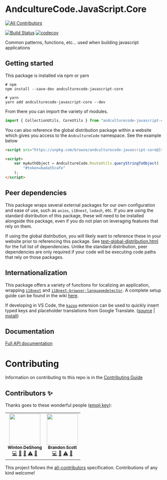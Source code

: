 # AndcultureCode.JavaScript.Core
<!-- ALL-CONTRIBUTORS-BADGE:START - Do not remove or modify this section -->
[![All Contributors](https://img.shields.io/badge/all_contributors-2-orange.svg?style=flat-square)](#contributors-)
<!-- ALL-CONTRIBUTORS-BADGE:END -->

[![Build Status](https://travis-ci.org/AndcultureCode/AndcultureCode.JavaScript.Core.svg?branch=master)](https://travis-ci.org/AndcultureCode/AndcultureCode.JavaScript.Core)
[![codecov](https://codecov.io/gh/AndcultureCode/AndcultureCode.JavaScript.Core/branch/master/graph/badge.svg)](https://codecov.io/gh/AndcultureCode/AndcultureCode.JavaScript.Core)

Common patterns, functions, etc... used when building javascript applications

## Getting started

This package is installed via npm or yarn

```shell
# npm
npm install --save-dev andculturecode-javascript-core

# yarn
yarn add andculturecode-javascript-core --dev
```

From there you can import the variety of modules.

```typescript
import { CollectionUtils, CoreUtils } from "andculturecode-javascript-core";
```

You can also reference the global distribution package within a website which gives you access to the `AndcultureCode` namespace. See the example below

```html
<script src="https://unpkg.com/browse/andculturecode-javascript-core@[version-number]/dist/global/index.js"></script>

<script>
    var myAuthObject = AndcultureCode.RouteUtils.queryStringToObject(
        "#token=bada55cafe"
    );
</script>
```

## Peer dependencies

This package wraps several external packages for our own configuration and ease of use, such as `axios`, `i18next`, `lodash`, etc. If you are using the standard distribution of this package, these will need to be installed alongside this package, even if you do not plan on leveraging features that rely on them.

If using the global distribution, you will likely want to reference these in your website prior to referencing this package. See [test-global-distribution.html](./test-global-distribution.html) for the full list of dependencies. Unlike the standard distribution, peer dependencies are only required if your code will be executing code paths that rely on those packages.

## Internationalization

This package offers a variety of functions for localizing an application, wrapping [`i18next`](https://github.com/i18next/i18next) and [`i18next-browser-languagedetector`](https://github.com/i18next/i18next-browser-languageDetector). A complete setup guide can be found in the wiki [here](<https://github.com/AndcultureCode/AndcultureCode.JavaScript.Core/wiki/Internationalization-(i18n)>).

If developing in VS Code, the [`kazoo`](https://marketplace.visualstudio.com/items?itemName=brandongregoryscott.kazoo) extension can be used to quickly insert typed keys and placeholder translations from Google Translate. ([source](https://github.com/brandongregoryscott/kazoo) | [install](https://marketplace.visualstudio.com/items?itemName=brandongregoryscott.kazoo))

## Documentation

[Full API documentation](docs/README.md)

# Contributing

Information on contributing to this repo is in the [Contributing Guide](CONTRIBUTING.md)

## Contributors ✨

Thanks goes to these wonderful people ([emoji key](https://allcontributors.org/docs/en/emoji-key)):

<!-- ALL-CONTRIBUTORS-LIST:START - Do not remove or modify this section -->
<!-- prettier-ignore-start -->
<!-- markdownlint-disable -->
<table>
  <tr>
    <td align="center"><a href="http://www.winton.me/"><img src="https://avatars.githubusercontent.com/u/48424?v=4?s=100" width="100px;" alt=""/><br /><sub><b>Winton DeShong</b></sub></a><br /><a href="https://github.com/AndcultureCode/AndcultureCode.JavaScript.Core/commits?author=wintondeshong" title="Code">💻</a> <a href="https://github.com/AndcultureCode/AndcultureCode.JavaScript.Core/commits?author=wintondeshong" title="Documentation">📖</a> <a href="#maintenance-wintondeshong" title="Maintenance">🚧</a> <a href="https://github.com/AndcultureCode/AndcultureCode.JavaScript.Core/commits?author=wintondeshong" title="Tests">⚠️</a> <a href="https://github.com/AndcultureCode/AndcultureCode.JavaScript.Core/pulls?q=is%3Apr+reviewed-by%3Awintondeshong" title="Reviewed Pull Requests">👀</a></td>
    <td align="center"><a href="https://github.com/brandongregoryscott"><img src="https://avatars.githubusercontent.com/u/11774799?v=4?s=100" width="100px;" alt=""/><br /><sub><b>Brandon Scott</b></sub></a><br /><a href="https://github.com/AndcultureCode/AndcultureCode.JavaScript.Core/commits?author=brandongregoryscott" title="Code">💻</a> <a href="#maintenance-brandongregoryscott" title="Maintenance">🚧</a> <a href="https://github.com/AndcultureCode/AndcultureCode.JavaScript.Core/commits?author=brandongregoryscott" title="Tests">⚠️</a> <a href="https://github.com/AndcultureCode/AndcultureCode.JavaScript.Core/pulls?q=is%3Apr+reviewed-by%3Abrandongregoryscott" title="Reviewed Pull Requests">👀</a></td>
  </tr>
</table>

<!-- markdownlint-restore -->
<!-- prettier-ignore-end -->

<!-- ALL-CONTRIBUTORS-LIST:END -->

This project follows the [all-contributors](https://github.com/all-contributors/all-contributors) specification. Contributions of any kind welcome!